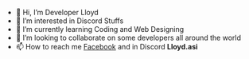 - 👋 Hi, I’m Developer Lloyd
- 👀 I’m interested in Discord Stuffs
- 🌱 I’m currently learning Coding and Web Designing
- 💞️ I’m looking to collaborate on some developers all around the world
- 📫 How to reach me [Facebook](https://www.facebook.com/lloydefreim) and in Discord **Lloyd.asi**
